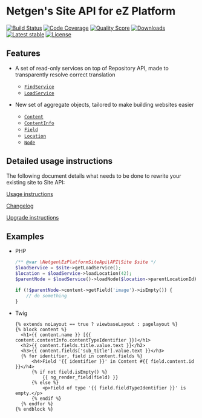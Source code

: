 # Netgen's Site API for eZ Platform

[![Build Status](https://img.shields.io/travis/netgen/ezplatform-site-api.svg?style=flat-square)](https://travis-ci.org/netgen/ezplatform-site-api)
[![Code Coverage](https://img.shields.io/codecov/c/github/netgen/ezplatform-site-api.svg?style=flat-square)](https://codecov.io/gh/netgen/ezplatform-site-api)
[![Quality Score](https://img.shields.io/scrutinizer/g/netgen/ezplatform-site-api.svg?style=flat-square)](https://scrutinizer-ci.com/g/netgen/ezplatform-site-api)
[![Downloads](https://img.shields.io/packagist/dt/netgen/ezplatform-site-api.svg?style=flat-square)](https://packagist.org/packages/netgen/ezplatform-site-api)
[![Latest stable](https://img.shields.io/packagist/v/netgen/ezplatform-site-api.svg?style=flat-square)](https://packagist.org/packages/netgen/ezplatform-site-api)
[![License](https://img.shields.io/packagist/l/netgen/ezplatform-site-api.svg?style=flat-square)](https://packagist.org/packages/netgen/ezplatform-site-api)

## Features

- A set of read-only services on top of Repository API, made to transparently resolve correct translation

  - [`FindService`](https://github.com/netgen/ezplatform-site-api/blob/master/lib/API/FindService.php)
  - [`LoadService`](https://github.com/netgen/ezplatform-site-api/blob/master/lib/API/LoadService.php)

- New set of aggregate objects, tailored to make building websites easier

  - [`Content`](https://github.com/netgen/ezplatform-site-api/blob/master/lib/API/Values/Content.php)
  - [`ContentInfo`](https://github.com/netgen/ezplatform-site-api/blob/master/lib/API/Values/ContentInfo.php)
  - [`Field`](https://github.com/netgen/ezplatform-site-api/blob/master/lib/API/Values/Field.php)
  - [`Location`](https://github.com/netgen/ezplatform-site-api/blob/master/lib/API/Values/Location.php)
  - [`Node`](https://github.com/netgen/ezplatform-site-api/blob/master/lib/API/Values/Node.php)

## Detailed usage instructions

The following document details what needs to be done to rewrite your existing site to Site API:

[Usage instructions](USAGE.md)

[Changelog](CHANGELOG.md)

[Upgrade instructions](UPGRADE.md)

## Examples

- PHP
  ```php
  /** @var \Netgen\EzPlatformSiteApi\API\Site $site */
  $loadService = $site->getLoadService();
  $location = $loadService->loadLocation(42);
  $parentNode = $loadService()->loadNode($location->parentLocationId);

  if (!$parentNode->content->getField('image')->isEmpty()) {
      // do something
  }
  ```

- Twig

  ```twig
  {% extends noLayout == true ? viewbaseLayout : pagelayout %}
  {% block content %}
    <h1>{{ content.name }} [{{ content.contentInfo.contentTypeIdentifier }}]</h1>
    <h2>{{ content.fields.title.value.text }}</h2>
    <h3>{{ content.fields['sub_title'].value.text }}</h3>
    {% for identifier, field in content.fields %}
        <h4>Field '{{ identifier }}' in Content #{{ field.content.id }}</h4>
        {% if not field.isEmpty() %}
            {{ ng_render_field(field) }}
        {% else %}
            <p>Field of type '{{ field.fieldTypeIdentifier }}' is empty.</p>
        {% endif %}
    {% endfor %}
  {% endblock %}
  ```
